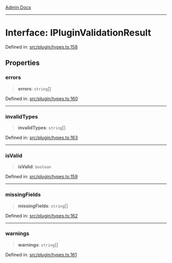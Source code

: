 [Admin Docs](/)

***

# Interface: IPluginValidationResult

Defined in: [src/plugin/types.ts:158](https://github.com/gautam-divyanshu/talawa-api/blob/84910820371ade6fdca33545b3a0fc1e929731b2/src/plugin/types.ts#L158)

## Properties

### errors

> **errors**: `string`[]

Defined in: [src/plugin/types.ts:160](https://github.com/gautam-divyanshu/talawa-api/blob/84910820371ade6fdca33545b3a0fc1e929731b2/src/plugin/types.ts#L160)

***

### invalidTypes

> **invalidTypes**: `string`[]

Defined in: [src/plugin/types.ts:163](https://github.com/gautam-divyanshu/talawa-api/blob/84910820371ade6fdca33545b3a0fc1e929731b2/src/plugin/types.ts#L163)

***

### isValid

> **isValid**: `boolean`

Defined in: [src/plugin/types.ts:159](https://github.com/gautam-divyanshu/talawa-api/blob/84910820371ade6fdca33545b3a0fc1e929731b2/src/plugin/types.ts#L159)

***

### missingFields

> **missingFields**: `string`[]

Defined in: [src/plugin/types.ts:162](https://github.com/gautam-divyanshu/talawa-api/blob/84910820371ade6fdca33545b3a0fc1e929731b2/src/plugin/types.ts#L162)

***

### warnings

> **warnings**: `string`[]

Defined in: [src/plugin/types.ts:161](https://github.com/gautam-divyanshu/talawa-api/blob/84910820371ade6fdca33545b3a0fc1e929731b2/src/plugin/types.ts#L161)
